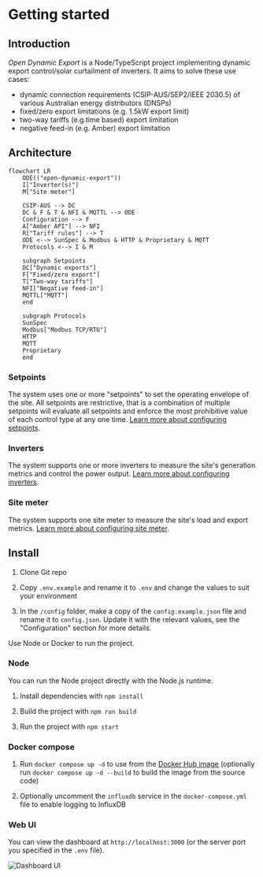 # Getting started

## Introduction

*Open Dynamic Export* is a Node/TypeScript project implementing dynamic export control/solar curtailment of inverters. It aims to solve these use cases:
- dynamic connection requirements (CSIP-AUS/SEP2/IEEE 2030.5) of various Australian energy distributors (DNSPs)
- fixed/zero export limitations (e.g. 1.5kW export limit)
- two-way tariffs (e.g.time based) export limitation
- negative feed-in (e.g. Amber) export limitation

## Architecture

```mermaid
flowchart LR
    ODE(("open-dynamic-export"))
    I["Inverter(s)"]
    M["Site meter"]

    CSIP-AUS --> DC
    DC & F & T & NFI & MQTTL --> ODE
    Configuration --> F
    A["Amber API"] --> NFI
    R["Tariff rules"] --> T
    ODE <--> SunSpec & Modbus & HTTP & Proprietary & MQTT
    Protocols <--> I & M

    subgraph Setpoints
    DC["Dynamic exports"]
    F["Fixed/zero export"]
    T["Two-way tariffs"]
    NFI["Negative feed-in"]
    MQTTL["MQTT"]
    end

    subgraph Protocols
    SunSpec
    Modbus["Modbus TCP/RTU"]
    HTTP
    MQTT
    Proprietary
    end
```

### Setpoints
The system uses one or more "setpoints" to set the operating envelope of the site. All setpoints are restrictive, that is a combination of multiple setpoints will evaluate all setpoints and enforce the most prohibitive value of each control type at any one time. [Learn more about configuring setpoints](/configuration/setpoints).

### Inverters
The system supports one or more inverters to measure the site's generation metrics and control the power output. [Learn more about configuring inverters](/configuration/inverters).

### Site meter
The system supports one site meter to measure the site's load and export metrics. [Learn more about configuring site meter](/configuration/meter).

## Install

1. Clone Git repo

2. Copy `.env.example` and rename it to `.env` and change the values to suit your environment

3. In the `/config` folder, make a copy of the `config.example.json` file and rename it to `config.json`. Update it with the relevant values, see the "Configuration" section for more details.

Use Node or Docker to run the project.

### Node
You can run the Node project directly with the Node.js runtime.

1. Install dependencies with `npm install`

2. Build the project with `npm run build`

3. Run the project with `npm start`

### Docker compose

1. Run `docker compose up -d` to use from the [Docker Hub image](https://hub.docker.com/r/longzhengau/open-dynamic-export) (optionally run `docker compose up -d --build` to build the image from the source code)

2. Optionally uncomment the `influxdb` service in the `docker-compose.yml` file to enable logging to InfluxDB

### Web UI
You can view the dashboard at `http://localhost:3000` (or the server port you specified in the `.env` file).

![Dashboard UI](/dashboard.png)
